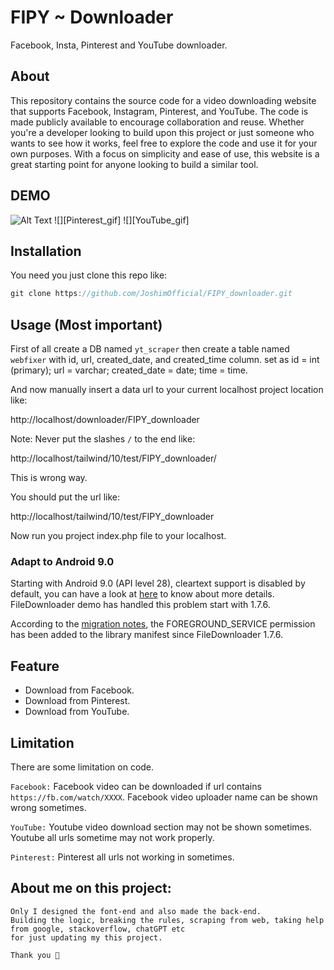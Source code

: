 # FIPY ~ Downloader
Facebook, Insta, Pinterest and YouTube downloader.



## About

This repository contains the source code for a video downloading website that supports Facebook, Instagram, Pinterest, and YouTube. The code is made publicly available to encourage collaboration and reuse. Whether you're a developer looking to build upon this project or just someone who wants to see how it works, feel free to explore the code and use it for your own purposes. With a focus on simplicity and ease of use, this website is a great starting point for anyone looking to build a similar tool.

## DEMO

![Alt Text](demos/Facebook.gif)
![][Pinterest_gif]
![][YouTube_gif]


## Installation

You need you just clone this repo like:

```groovy
git clone https://github.com/JoshimOfficial/FIPY_downloader.git
```


## Usage (Most important)

First of all create a DB named `yt_scraper` then create a table named `webfixer` with id, url, created_date, and created_time column.
set as  id = int (primary);
        url = varchar;
        created_date = date;
        time = time.

And now manually insert a data url to your current localhost project location like:

http://localhost/downloader/FIPY_downloader



Note: Never put the slashes `/` to the end like: 

http://localhost/tailwind/10/test/FIPY_downloader/

This is wrong way.



You should put the url like:

http://localhost/tailwind/10/test/FIPY_downloader


Now run you project index.php file to your localhost. 


### Adapt to Android 9.0

Starting with Android 9.0 (API level 28), cleartext support is disabled by default, you can have a look at [here](https://stackoverflow.com/questions/45940861/android-8-cleartext-http-traffic-not-permitted) to know about more details.
FileDownloader demo has handled this problem start with 1.7.6.

According to the [migration notes](https://developer.android.com/about/versions/pie/android-9.0-migration#tya), the FOREGROUND_SERVICE permission has been added to the library manifest since FileDownloader 1.7.6.

## Feature

- Download from Facebook.
- Download from Pinterest.
- Download from YouTube.


## Limitation

There are some limitation on code. 


`Facebook:`
Facebook video can be downloaded if url contains `https://fb.com/watch/XXXX`.
Facebook video uploader name can be shown wrong sometimes.

`YouTube:`
Youtube video download section may not be shown sometimes.
Youtube all urls sometime may not work properly.

`Pinterest:`
Pinterest all urls not working in sometimes.


## About me on this project:

```
Only I designed the font-end and also made the back-end.
Building the logic, breaking the rules, scraping from web, taking help from google, stackoverflow, chatGPT etc
for just updating my this project. 

Thank you 💜

```
